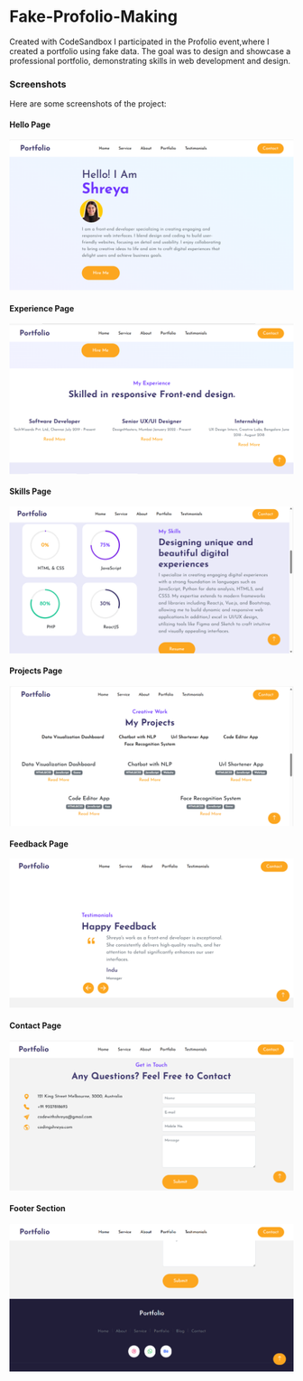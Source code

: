 # Fake-Profolio-Making
Created with CodeSandbox
I participated in the Profolio event,where I created a portfolio using fake data. The goal was to design and showcase a professional portfolio, demonstrating skills in web development and design.
### Screenshots

Here are some screenshots of the project:

#### Hello Page
![Hello](screenshots/Hello.png)

#### Experience Page
![Experience](screenshots/Experience.png)

#### Skills Page
![Skills](screenshots/skills.png)

#### Projects Page
![Projects](screenshots/projects.png)

#### Feedback Page
![Feedback](screenshots/feedback.png)

#### Contact Page
![Contact](screenshots/contact.png)

#### Footer Section
![Footer](screenshots/footer.png)


